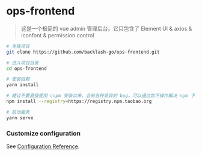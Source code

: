 # ops-frontend

> 这是一个极简的 vue admin 管理后台。它只包含了 Element UI & axios & iconfont & permission control 

```bash
# 克隆项目
git clone https://github.com/backlash-go/ops-frontend.git

# 进入项目目录
cd ops-frontend

# 安装依赖
yarn install

# 建议不要直接使用 cnpm 安装以来，会有各种诡异的 bug。可以通过如下操作解决 npm 下载速度慢的问题
npm install --registry=https://registry.npm.taobao.org

# 启动服务
yarn serve
```

### Customize configuration
See [Configuration Reference](https://cli.vuejs.org/config/).

